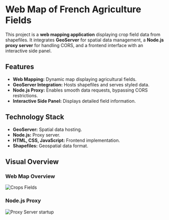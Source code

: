 # Web Map of French Agriculture Fields

This project is a **web mapping application** displaying crop field data from shapefiles. It integrates **GeoServer** for spatial data management, a **Node.js proxy server** for handling CORS, and a frontend interface with an interactive side panel.

## Features

- **Web Mapping:** Dynamic map displaying agricultural fields.
- **GeoServer Integration:** Hosts shapefiles and serves styled data.
- **Node.js Proxy:** Enables smooth data requests, bypassing CORS restrictions.
- **Interactive Side Panel:** Displays detailed field information.

## Technology Stack

- **GeoServer:** Spatial data hosting.
- **Node.js:** Proxy server.
- **HTML, CSS, JavaScript:** Frontend implementation.
- **Shapefiles:** Geospatial data format.

## Visual Overview

### Web Map Overview
![Crops Fields ](Media/Crops.gif)


### Node.js Proxy 
![Proxy Server startup ](Media/Proxy_Server.gif)


